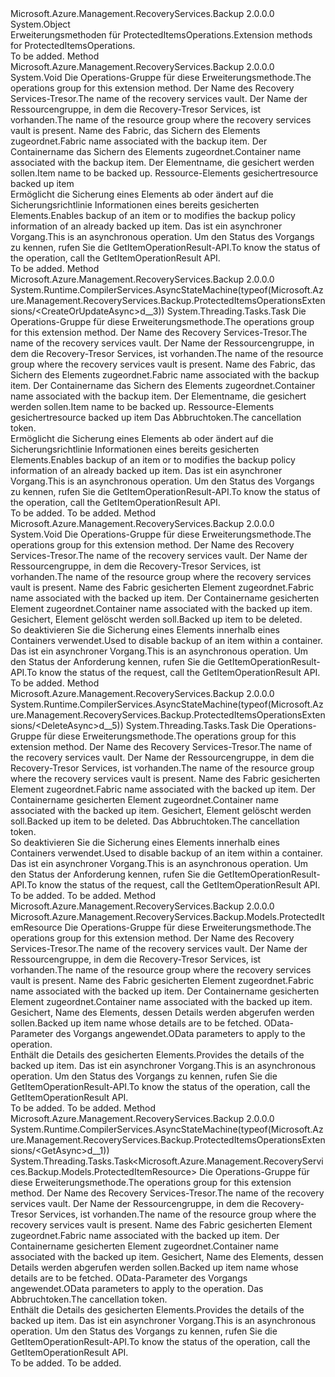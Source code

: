 <Type Name="ProtectedItemsOperationsExtensions" FullName="Microsoft.Azure.Management.RecoveryServices.Backup.ProtectedItemsOperationsExtensions">
  <TypeSignature Language="C#" Value="public static class ProtectedItemsOperationsExtensions" />
  <TypeSignature Language="ILAsm" Value=".class public auto ansi abstract sealed beforefieldinit ProtectedItemsOperationsExtensions extends System.Object" />
  <TypeSignature Language="DocId" Value="T:Microsoft.Azure.Management.RecoveryServices.Backup.ProtectedItemsOperationsExtensions" />
  <TypeSignature Language="VB.NET" Value="Public Module ProtectedItemsOperationsExtensions" />
  <TypeSignature Language="F#" Value="type ProtectedItemsOperationsExtensions = class" />
  <AssemblyInfo>
    <AssemblyName>Microsoft.Azure.Management.RecoveryServices.Backup</AssemblyName>
    <AssemblyVersion>2.0.0.0</AssemblyVersion>
  </AssemblyInfo>
  <Base>
    <BaseTypeName>System.Object</BaseTypeName>
  </Base>
  <Interfaces />
  <Docs>
    <summary>
            <span data-ttu-id="a64cc-101">Erweiterungsmethoden für ProtectedItemsOperations.</span><span class="sxs-lookup"><span data-stu-id="a64cc-101">Extension methods for ProtectedItemsOperations.</span></span>
            </summary>
    <remarks>To be added.</remarks>
  </Docs>
  <Members>
    <Member MemberName="CreateOrUpdate">
      <MemberSignature Language="C#" Value="public static void CreateOrUpdate (this Microsoft.Azure.Management.RecoveryServices.Backup.IProtectedItemsOperations operations, string vaultName, string resourceGroupName, string fabricName, string containerName, string protectedItemName, Microsoft.Azure.Management.RecoveryServices.Backup.Models.ProtectedItemResource parameters);" />
      <MemberSignature Language="ILAsm" Value=".method public static hidebysig void CreateOrUpdate(class Microsoft.Azure.Management.RecoveryServices.Backup.IProtectedItemsOperations operations, string vaultName, string resourceGroupName, string fabricName, string containerName, string protectedItemName, class Microsoft.Azure.Management.RecoveryServices.Backup.Models.ProtectedItemResource parameters) cil managed" />
      <MemberSignature Language="DocId" Value="M:Microsoft.Azure.Management.RecoveryServices.Backup.ProtectedItemsOperationsExtensions.CreateOrUpdate(Microsoft.Azure.Management.RecoveryServices.Backup.IProtectedItemsOperations,System.String,System.String,System.String,System.String,System.String,Microsoft.Azure.Management.RecoveryServices.Backup.Models.ProtectedItemResource)" />
      <MemberSignature Language="VB.NET" Value="&lt;Extension()&gt;&#xA;Public Sub CreateOrUpdate (operations As IProtectedItemsOperations, vaultName As String, resourceGroupName As String, fabricName As String, containerName As String, protectedItemName As String, parameters As ProtectedItemResource)" />
      <MemberSignature Language="F#" Value="static member CreateOrUpdate : Microsoft.Azure.Management.RecoveryServices.Backup.IProtectedItemsOperations * string * string * string * string * string * Microsoft.Azure.Management.RecoveryServices.Backup.Models.ProtectedItemResource -&gt; unit" Usage="Microsoft.Azure.Management.RecoveryServices.Backup.ProtectedItemsOperationsExtensions.CreateOrUpdate (operations, vaultName, resourceGroupName, fabricName, containerName, protectedItemName, parameters)" />
      <MemberType>Method</MemberType>
      <AssemblyInfo>
        <AssemblyName>Microsoft.Azure.Management.RecoveryServices.Backup</AssemblyName>
        <AssemblyVersion>2.0.0.0</AssemblyVersion>
      </AssemblyInfo>
      <ReturnValue>
        <ReturnType>System.Void</ReturnType>
      </ReturnValue>
      <Parameters>
        <Parameter Name="operations" Type="Microsoft.Azure.Management.RecoveryServices.Backup.IProtectedItemsOperations" RefType="this" />
        <Parameter Name="vaultName" Type="System.String" />
        <Parameter Name="resourceGroupName" Type="System.String" />
        <Parameter Name="fabricName" Type="System.String" />
        <Parameter Name="containerName" Type="System.String" />
        <Parameter Name="protectedItemName" Type="System.String" />
        <Parameter Name="parameters" Type="Microsoft.Azure.Management.RecoveryServices.Backup.Models.ProtectedItemResource" />
      </Parameters>
      <Docs>
        <param name="operations">
            <span data-ttu-id="a64cc-102">Die Operations-Gruppe für diese Erweiterungsmethode.</span><span class="sxs-lookup"><span data-stu-id="a64cc-102">The operations group for this extension method.</span></span>
            </param>
        <param name="vaultName">
            <span data-ttu-id="a64cc-103">Der Name des Recovery Services-Tresor.</span><span class="sxs-lookup"><span data-stu-id="a64cc-103">The name of the recovery services vault.</span></span>
            </param>
        <param name="resourceGroupName">
            <span data-ttu-id="a64cc-104">Der Name der Ressourcengruppe, in dem die Recovery-Tresor Services, ist vorhanden.</span><span class="sxs-lookup"><span data-stu-id="a64cc-104">The name of the resource group where the recovery services vault is present.</span></span>
            </param>
        <param name="fabricName">
            <span data-ttu-id="a64cc-105">Name des Fabric, das Sichern des Elements zugeordnet.</span><span class="sxs-lookup"><span data-stu-id="a64cc-105">Fabric name associated with the backup item.</span></span>
            </param>
        <param name="containerName">
            <span data-ttu-id="a64cc-106">Der Containername das Sichern des Elements zugeordnet.</span><span class="sxs-lookup"><span data-stu-id="a64cc-106">Container name associated with the backup item.</span></span>
            </param>
        <param name="protectedItemName">
            <span data-ttu-id="a64cc-107">Der Elementname, die gesichert werden sollen.</span><span class="sxs-lookup"><span data-stu-id="a64cc-107">Item name to be backed up.</span></span>
            </param>
        <param name="parameters">
            <span data-ttu-id="a64cc-108">Ressource-Elements gesichert</span><span class="sxs-lookup"><span data-stu-id="a64cc-108">resource backed up item</span></span>
            </param>
        <summary>
            <span data-ttu-id="a64cc-109">Ermöglicht die Sicherung eines Elements ab oder ändert auf die Sicherungsrichtlinie Informationen eines bereits gesicherten Elements.</span><span class="sxs-lookup"><span data-stu-id="a64cc-109">Enables backup of an item or to modifies the backup policy information of an already backed up item.</span></span> <span data-ttu-id="a64cc-110">Das ist ein asynchroner Vorgang.</span><span class="sxs-lookup"><span data-stu-id="a64cc-110">This is an asynchronous operation.</span></span> <span data-ttu-id="a64cc-111">Um den Status des Vorgangs zu kennen, rufen Sie die GetItemOperationResult-API.</span><span class="sxs-lookup"><span data-stu-id="a64cc-111">To know the status of the operation, call the GetItemOperationResult API.</span></span>
            </summary>
        <remarks>To be added.</remarks>
      </Docs>
    </Member>
    <Member MemberName="CreateOrUpdateAsync">
      <MemberSignature Language="C#" Value="public static System.Threading.Tasks.Task CreateOrUpdateAsync (this Microsoft.Azure.Management.RecoveryServices.Backup.IProtectedItemsOperations operations, string vaultName, string resourceGroupName, string fabricName, string containerName, string protectedItemName, Microsoft.Azure.Management.RecoveryServices.Backup.Models.ProtectedItemResource parameters, System.Threading.CancellationToken cancellationToken = null);" />
      <MemberSignature Language="ILAsm" Value=".method public static hidebysig class System.Threading.Tasks.Task CreateOrUpdateAsync(class Microsoft.Azure.Management.RecoveryServices.Backup.IProtectedItemsOperations operations, string vaultName, string resourceGroupName, string fabricName, string containerName, string protectedItemName, class Microsoft.Azure.Management.RecoveryServices.Backup.Models.ProtectedItemResource parameters, valuetype System.Threading.CancellationToken cancellationToken) cil managed" />
      <MemberSignature Language="DocId" Value="M:Microsoft.Azure.Management.RecoveryServices.Backup.ProtectedItemsOperationsExtensions.CreateOrUpdateAsync(Microsoft.Azure.Management.RecoveryServices.Backup.IProtectedItemsOperations,System.String,System.String,System.String,System.String,System.String,Microsoft.Azure.Management.RecoveryServices.Backup.Models.ProtectedItemResource,System.Threading.CancellationToken)" />
      <MemberSignature Language="F#" Value="static member CreateOrUpdateAsync : Microsoft.Azure.Management.RecoveryServices.Backup.IProtectedItemsOperations * string * string * string * string * string * Microsoft.Azure.Management.RecoveryServices.Backup.Models.ProtectedItemResource * System.Threading.CancellationToken -&gt; System.Threading.Tasks.Task" Usage="Microsoft.Azure.Management.RecoveryServices.Backup.ProtectedItemsOperationsExtensions.CreateOrUpdateAsync (operations, vaultName, resourceGroupName, fabricName, containerName, protectedItemName, parameters, cancellationToken)" />
      <MemberType>Method</MemberType>
      <AssemblyInfo>
        <AssemblyName>Microsoft.Azure.Management.RecoveryServices.Backup</AssemblyName>
        <AssemblyVersion>2.0.0.0</AssemblyVersion>
      </AssemblyInfo>
      <Attributes>
        <Attribute>
          <AttributeName>System.Runtime.CompilerServices.AsyncStateMachine(typeof(Microsoft.Azure.Management.RecoveryServices.Backup.ProtectedItemsOperationsExtensions/&lt;CreateOrUpdateAsync&gt;d__3))</AttributeName>
        </Attribute>
      </Attributes>
      <ReturnValue>
        <ReturnType>System.Threading.Tasks.Task</ReturnType>
      </ReturnValue>
      <Parameters>
        <Parameter Name="operations" Type="Microsoft.Azure.Management.RecoveryServices.Backup.IProtectedItemsOperations" RefType="this" />
        <Parameter Name="vaultName" Type="System.String" />
        <Parameter Name="resourceGroupName" Type="System.String" />
        <Parameter Name="fabricName" Type="System.String" />
        <Parameter Name="containerName" Type="System.String" />
        <Parameter Name="protectedItemName" Type="System.String" />
        <Parameter Name="parameters" Type="Microsoft.Azure.Management.RecoveryServices.Backup.Models.ProtectedItemResource" />
        <Parameter Name="cancellationToken" Type="System.Threading.CancellationToken" />
      </Parameters>
      <Docs>
        <param name="operations">
            <span data-ttu-id="a64cc-112">Die Operations-Gruppe für diese Erweiterungsmethode.</span><span class="sxs-lookup"><span data-stu-id="a64cc-112">The operations group for this extension method.</span></span>
            </param>
        <param name="vaultName">
            <span data-ttu-id="a64cc-113">Der Name des Recovery Services-Tresor.</span><span class="sxs-lookup"><span data-stu-id="a64cc-113">The name of the recovery services vault.</span></span>
            </param>
        <param name="resourceGroupName">
            <span data-ttu-id="a64cc-114">Der Name der Ressourcengruppe, in dem die Recovery-Tresor Services, ist vorhanden.</span><span class="sxs-lookup"><span data-stu-id="a64cc-114">The name of the resource group where the recovery services vault is present.</span></span>
            </param>
        <param name="fabricName">
            <span data-ttu-id="a64cc-115">Name des Fabric, das Sichern des Elements zugeordnet.</span><span class="sxs-lookup"><span data-stu-id="a64cc-115">Fabric name associated with the backup item.</span></span>
            </param>
        <param name="containerName">
            <span data-ttu-id="a64cc-116">Der Containername das Sichern des Elements zugeordnet.</span><span class="sxs-lookup"><span data-stu-id="a64cc-116">Container name associated with the backup item.</span></span>
            </param>
        <param name="protectedItemName">
            <span data-ttu-id="a64cc-117">Der Elementname, die gesichert werden sollen.</span><span class="sxs-lookup"><span data-stu-id="a64cc-117">Item name to be backed up.</span></span>
            </param>
        <param name="parameters">
            <span data-ttu-id="a64cc-118">Ressource-Elements gesichert</span><span class="sxs-lookup"><span data-stu-id="a64cc-118">resource backed up item</span></span>
            </param>
        <param name="cancellationToken">
            <span data-ttu-id="a64cc-119">Das Abbruchtoken.</span><span class="sxs-lookup"><span data-stu-id="a64cc-119">The cancellation token.</span></span>
            </param>
        <summary>
            <span data-ttu-id="a64cc-120">Ermöglicht die Sicherung eines Elements ab oder ändert auf die Sicherungsrichtlinie Informationen eines bereits gesicherten Elements.</span><span class="sxs-lookup"><span data-stu-id="a64cc-120">Enables backup of an item or to modifies the backup policy information of an already backed up item.</span></span> <span data-ttu-id="a64cc-121">Das ist ein asynchroner Vorgang.</span><span class="sxs-lookup"><span data-stu-id="a64cc-121">This is an asynchronous operation.</span></span> <span data-ttu-id="a64cc-122">Um den Status des Vorgangs zu kennen, rufen Sie die GetItemOperationResult-API.</span><span class="sxs-lookup"><span data-stu-id="a64cc-122">To know the status of the operation, call the GetItemOperationResult API.</span></span>
            </summary>
        <returns>To be added.</returns>
        <remarks>To be added.</remarks>
      </Docs>
    </Member>
    <Member MemberName="Delete">
      <MemberSignature Language="C#" Value="public static void Delete (this Microsoft.Azure.Management.RecoveryServices.Backup.IProtectedItemsOperations operations, string vaultName, string resourceGroupName, string fabricName, string containerName, string protectedItemName);" />
      <MemberSignature Language="ILAsm" Value=".method public static hidebysig void Delete(class Microsoft.Azure.Management.RecoveryServices.Backup.IProtectedItemsOperations operations, string vaultName, string resourceGroupName, string fabricName, string containerName, string protectedItemName) cil managed" />
      <MemberSignature Language="DocId" Value="M:Microsoft.Azure.Management.RecoveryServices.Backup.ProtectedItemsOperationsExtensions.Delete(Microsoft.Azure.Management.RecoveryServices.Backup.IProtectedItemsOperations,System.String,System.String,System.String,System.String,System.String)" />
      <MemberSignature Language="VB.NET" Value="&lt;Extension()&gt;&#xA;Public Sub Delete (operations As IProtectedItemsOperations, vaultName As String, resourceGroupName As String, fabricName As String, containerName As String, protectedItemName As String)" />
      <MemberSignature Language="F#" Value="static member Delete : Microsoft.Azure.Management.RecoveryServices.Backup.IProtectedItemsOperations * string * string * string * string * string -&gt; unit" Usage="Microsoft.Azure.Management.RecoveryServices.Backup.ProtectedItemsOperationsExtensions.Delete (operations, vaultName, resourceGroupName, fabricName, containerName, protectedItemName)" />
      <MemberType>Method</MemberType>
      <AssemblyInfo>
        <AssemblyName>Microsoft.Azure.Management.RecoveryServices.Backup</AssemblyName>
        <AssemblyVersion>2.0.0.0</AssemblyVersion>
      </AssemblyInfo>
      <ReturnValue>
        <ReturnType>System.Void</ReturnType>
      </ReturnValue>
      <Parameters>
        <Parameter Name="operations" Type="Microsoft.Azure.Management.RecoveryServices.Backup.IProtectedItemsOperations" RefType="this" />
        <Parameter Name="vaultName" Type="System.String" />
        <Parameter Name="resourceGroupName" Type="System.String" />
        <Parameter Name="fabricName" Type="System.String" />
        <Parameter Name="containerName" Type="System.String" />
        <Parameter Name="protectedItemName" Type="System.String" />
      </Parameters>
      <Docs>
        <param name="operations">
            <span data-ttu-id="a64cc-123">Die Operations-Gruppe für diese Erweiterungsmethode.</span><span class="sxs-lookup"><span data-stu-id="a64cc-123">The operations group for this extension method.</span></span>
            </param>
        <param name="vaultName">
            <span data-ttu-id="a64cc-124">Der Name des Recovery Services-Tresor.</span><span class="sxs-lookup"><span data-stu-id="a64cc-124">The name of the recovery services vault.</span></span>
            </param>
        <param name="resourceGroupName">
            <span data-ttu-id="a64cc-125">Der Name der Ressourcengruppe, in dem die Recovery-Tresor Services, ist vorhanden.</span><span class="sxs-lookup"><span data-stu-id="a64cc-125">The name of the resource group where the recovery services vault is present.</span></span>
            </param>
        <param name="fabricName">
            <span data-ttu-id="a64cc-126">Name des Fabric gesicherten Element zugeordnet.</span><span class="sxs-lookup"><span data-stu-id="a64cc-126">Fabric name associated with the backed up item.</span></span>
            </param>
        <param name="containerName">
            <span data-ttu-id="a64cc-127">Der Containername gesicherten Element zugeordnet.</span><span class="sxs-lookup"><span data-stu-id="a64cc-127">Container name associated with the backed up item.</span></span>
            </param>
        <param name="protectedItemName">
            <span data-ttu-id="a64cc-128">Gesichert, Element gelöscht werden soll.</span><span class="sxs-lookup"><span data-stu-id="a64cc-128">Backed up item to be deleted.</span></span>
            </param>
        <summary>
            <span data-ttu-id="a64cc-129">So deaktivieren Sie die Sicherung eines Elements innerhalb eines Containers verwendet.</span><span class="sxs-lookup"><span data-stu-id="a64cc-129">Used to disable backup of an item within a container.</span></span> <span data-ttu-id="a64cc-130">Das ist ein asynchroner Vorgang.</span><span class="sxs-lookup"><span data-stu-id="a64cc-130">This is an asynchronous operation.</span></span> <span data-ttu-id="a64cc-131">Um den Status der Anforderung kennen, rufen Sie die GetItemOperationResult-API.</span><span class="sxs-lookup"><span data-stu-id="a64cc-131">To know the status of the request, call the GetItemOperationResult API.</span></span>
            </summary>
        <remarks>To be added.</remarks>
      </Docs>
    </Member>
    <Member MemberName="DeleteAsync">
      <MemberSignature Language="C#" Value="public static System.Threading.Tasks.Task DeleteAsync (this Microsoft.Azure.Management.RecoveryServices.Backup.IProtectedItemsOperations operations, string vaultName, string resourceGroupName, string fabricName, string containerName, string protectedItemName, System.Threading.CancellationToken cancellationToken = null);" />
      <MemberSignature Language="ILAsm" Value=".method public static hidebysig class System.Threading.Tasks.Task DeleteAsync(class Microsoft.Azure.Management.RecoveryServices.Backup.IProtectedItemsOperations operations, string vaultName, string resourceGroupName, string fabricName, string containerName, string protectedItemName, valuetype System.Threading.CancellationToken cancellationToken) cil managed" />
      <MemberSignature Language="DocId" Value="M:Microsoft.Azure.Management.RecoveryServices.Backup.ProtectedItemsOperationsExtensions.DeleteAsync(Microsoft.Azure.Management.RecoveryServices.Backup.IProtectedItemsOperations,System.String,System.String,System.String,System.String,System.String,System.Threading.CancellationToken)" />
      <MemberSignature Language="F#" Value="static member DeleteAsync : Microsoft.Azure.Management.RecoveryServices.Backup.IProtectedItemsOperations * string * string * string * string * string * System.Threading.CancellationToken -&gt; System.Threading.Tasks.Task" Usage="Microsoft.Azure.Management.RecoveryServices.Backup.ProtectedItemsOperationsExtensions.DeleteAsync (operations, vaultName, resourceGroupName, fabricName, containerName, protectedItemName, cancellationToken)" />
      <MemberType>Method</MemberType>
      <AssemblyInfo>
        <AssemblyName>Microsoft.Azure.Management.RecoveryServices.Backup</AssemblyName>
        <AssemblyVersion>2.0.0.0</AssemblyVersion>
      </AssemblyInfo>
      <Attributes>
        <Attribute>
          <AttributeName>System.Runtime.CompilerServices.AsyncStateMachine(typeof(Microsoft.Azure.Management.RecoveryServices.Backup.ProtectedItemsOperationsExtensions/&lt;DeleteAsync&gt;d__5))</AttributeName>
        </Attribute>
      </Attributes>
      <ReturnValue>
        <ReturnType>System.Threading.Tasks.Task</ReturnType>
      </ReturnValue>
      <Parameters>
        <Parameter Name="operations" Type="Microsoft.Azure.Management.RecoveryServices.Backup.IProtectedItemsOperations" RefType="this" />
        <Parameter Name="vaultName" Type="System.String" />
        <Parameter Name="resourceGroupName" Type="System.String" />
        <Parameter Name="fabricName" Type="System.String" />
        <Parameter Name="containerName" Type="System.String" />
        <Parameter Name="protectedItemName" Type="System.String" />
        <Parameter Name="cancellationToken" Type="System.Threading.CancellationToken" />
      </Parameters>
      <Docs>
        <param name="operations">
            <span data-ttu-id="a64cc-132">Die Operations-Gruppe für diese Erweiterungsmethode.</span><span class="sxs-lookup"><span data-stu-id="a64cc-132">The operations group for this extension method.</span></span>
            </param>
        <param name="vaultName">
            <span data-ttu-id="a64cc-133">Der Name des Recovery Services-Tresor.</span><span class="sxs-lookup"><span data-stu-id="a64cc-133">The name of the recovery services vault.</span></span>
            </param>
        <param name="resourceGroupName">
            <span data-ttu-id="a64cc-134">Der Name der Ressourcengruppe, in dem die Recovery-Tresor Services, ist vorhanden.</span><span class="sxs-lookup"><span data-stu-id="a64cc-134">The name of the resource group where the recovery services vault is present.</span></span>
            </param>
        <param name="fabricName">
            <span data-ttu-id="a64cc-135">Name des Fabric gesicherten Element zugeordnet.</span><span class="sxs-lookup"><span data-stu-id="a64cc-135">Fabric name associated with the backed up item.</span></span>
            </param>
        <param name="containerName">
            <span data-ttu-id="a64cc-136">Der Containername gesicherten Element zugeordnet.</span><span class="sxs-lookup"><span data-stu-id="a64cc-136">Container name associated with the backed up item.</span></span>
            </param>
        <param name="protectedItemName">
            <span data-ttu-id="a64cc-137">Gesichert, Element gelöscht werden soll.</span><span class="sxs-lookup"><span data-stu-id="a64cc-137">Backed up item to be deleted.</span></span>
            </param>
        <param name="cancellationToken">
            <span data-ttu-id="a64cc-138">Das Abbruchtoken.</span><span class="sxs-lookup"><span data-stu-id="a64cc-138">The cancellation token.</span></span>
            </param>
        <summary>
            <span data-ttu-id="a64cc-139">So deaktivieren Sie die Sicherung eines Elements innerhalb eines Containers verwendet.</span><span class="sxs-lookup"><span data-stu-id="a64cc-139">Used to disable backup of an item within a container.</span></span> <span data-ttu-id="a64cc-140">Das ist ein asynchroner Vorgang.</span><span class="sxs-lookup"><span data-stu-id="a64cc-140">This is an asynchronous operation.</span></span> <span data-ttu-id="a64cc-141">Um den Status der Anforderung kennen, rufen Sie die GetItemOperationResult-API.</span><span class="sxs-lookup"><span data-stu-id="a64cc-141">To know the status of the request, call the GetItemOperationResult API.</span></span>
            </summary>
        <returns>To be added.</returns>
        <remarks>To be added.</remarks>
      </Docs>
    </Member>
    <Member MemberName="Get">
      <MemberSignature Language="C#" Value="public static Microsoft.Azure.Management.RecoveryServices.Backup.Models.ProtectedItemResource Get (this Microsoft.Azure.Management.RecoveryServices.Backup.IProtectedItemsOperations operations, string vaultName, string resourceGroupName, string fabricName, string containerName, string protectedItemName, Microsoft.Rest.Azure.OData.ODataQuery&lt;Microsoft.Azure.Management.RecoveryServices.Backup.Models.GetProtectedItemQueryObject&gt; odataQuery = null);" />
      <MemberSignature Language="ILAsm" Value=".method public static hidebysig class Microsoft.Azure.Management.RecoveryServices.Backup.Models.ProtectedItemResource Get(class Microsoft.Azure.Management.RecoveryServices.Backup.IProtectedItemsOperations operations, string vaultName, string resourceGroupName, string fabricName, string containerName, string protectedItemName, class Microsoft.Rest.Azure.OData.ODataQuery`1&lt;class Microsoft.Azure.Management.RecoveryServices.Backup.Models.GetProtectedItemQueryObject&gt; odataQuery) cil managed" />
      <MemberSignature Language="DocId" Value="M:Microsoft.Azure.Management.RecoveryServices.Backup.ProtectedItemsOperationsExtensions.Get(Microsoft.Azure.Management.RecoveryServices.Backup.IProtectedItemsOperations,System.String,System.String,System.String,System.String,System.String,Microsoft.Rest.Azure.OData.ODataQuery{Microsoft.Azure.Management.RecoveryServices.Backup.Models.GetProtectedItemQueryObject})" />
      <MemberSignature Language="VB.NET" Value="&lt;Extension()&gt;&#xA;Public Function Get (operations As IProtectedItemsOperations, vaultName As String, resourceGroupName As String, fabricName As String, containerName As String, protectedItemName As String, Optional odataQuery As ODataQuery(Of GetProtectedItemQueryObject) = null) As ProtectedItemResource" />
      <MemberSignature Language="F#" Value="static member Get : Microsoft.Azure.Management.RecoveryServices.Backup.IProtectedItemsOperations * string * string * string * string * string * Microsoft.Rest.Azure.OData.ODataQuery&lt;Microsoft.Azure.Management.RecoveryServices.Backup.Models.GetProtectedItemQueryObject&gt; -&gt; Microsoft.Azure.Management.RecoveryServices.Backup.Models.ProtectedItemResource" Usage="Microsoft.Azure.Management.RecoveryServices.Backup.ProtectedItemsOperationsExtensions.Get (operations, vaultName, resourceGroupName, fabricName, containerName, protectedItemName, odataQuery)" />
      <MemberType>Method</MemberType>
      <AssemblyInfo>
        <AssemblyName>Microsoft.Azure.Management.RecoveryServices.Backup</AssemblyName>
        <AssemblyVersion>2.0.0.0</AssemblyVersion>
      </AssemblyInfo>
      <ReturnValue>
        <ReturnType>Microsoft.Azure.Management.RecoveryServices.Backup.Models.ProtectedItemResource</ReturnType>
      </ReturnValue>
      <Parameters>
        <Parameter Name="operations" Type="Microsoft.Azure.Management.RecoveryServices.Backup.IProtectedItemsOperations" RefType="this" />
        <Parameter Name="vaultName" Type="System.String" />
        <Parameter Name="resourceGroupName" Type="System.String" />
        <Parameter Name="fabricName" Type="System.String" />
        <Parameter Name="containerName" Type="System.String" />
        <Parameter Name="protectedItemName" Type="System.String" />
        <Parameter Name="odataQuery" Type="Microsoft.Rest.Azure.OData.ODataQuery&lt;Microsoft.Azure.Management.RecoveryServices.Backup.Models.GetProtectedItemQueryObject&gt;" />
      </Parameters>
      <Docs>
        <param name="operations">
            <span data-ttu-id="a64cc-142">Die Operations-Gruppe für diese Erweiterungsmethode.</span><span class="sxs-lookup"><span data-stu-id="a64cc-142">The operations group for this extension method.</span></span>
            </param>
        <param name="vaultName">
            <span data-ttu-id="a64cc-143">Der Name des Recovery Services-Tresor.</span><span class="sxs-lookup"><span data-stu-id="a64cc-143">The name of the recovery services vault.</span></span>
            </param>
        <param name="resourceGroupName">
            <span data-ttu-id="a64cc-144">Der Name der Ressourcengruppe, in dem die Recovery-Tresor Services, ist vorhanden.</span><span class="sxs-lookup"><span data-stu-id="a64cc-144">The name of the resource group where the recovery services vault is present.</span></span>
            </param>
        <param name="fabricName">
            <span data-ttu-id="a64cc-145">Name des Fabric gesicherten Element zugeordnet.</span><span class="sxs-lookup"><span data-stu-id="a64cc-145">Fabric name associated with the backed up item.</span></span>
            </param>
        <param name="containerName">
            <span data-ttu-id="a64cc-146">Der Containername gesicherten Element zugeordnet.</span><span class="sxs-lookup"><span data-stu-id="a64cc-146">Container name associated with the backed up item.</span></span>
            </param>
        <param name="protectedItemName">
            <span data-ttu-id="a64cc-147">Gesichert, Name des Elements, dessen Details werden abgerufen werden sollen.</span><span class="sxs-lookup"><span data-stu-id="a64cc-147">Backed up item name whose details are to be fetched.</span></span>
            </param>
        <param name="odataQuery">
            <span data-ttu-id="a64cc-148">OData-Parameter des Vorgangs angewendet.</span><span class="sxs-lookup"><span data-stu-id="a64cc-148">OData parameters to apply to the operation.</span></span>
            </param>
        <summary>
            <span data-ttu-id="a64cc-149">Enthält die Details des gesicherten Elements.</span><span class="sxs-lookup"><span data-stu-id="a64cc-149">Provides the details of the backed up item.</span></span> <span data-ttu-id="a64cc-150">Das ist ein asynchroner Vorgang.</span><span class="sxs-lookup"><span data-stu-id="a64cc-150">This is an asynchronous operation.</span></span> <span data-ttu-id="a64cc-151">Um den Status des Vorgangs zu kennen, rufen Sie die GetItemOperationResult-API.</span><span class="sxs-lookup"><span data-stu-id="a64cc-151">To know the status of the operation, call the GetItemOperationResult API.</span></span>
            </summary>
        <returns>To be added.</returns>
        <remarks>To be added.</remarks>
      </Docs>
    </Member>
    <Member MemberName="GetAsync">
      <MemberSignature Language="C#" Value="public static System.Threading.Tasks.Task&lt;Microsoft.Azure.Management.RecoveryServices.Backup.Models.ProtectedItemResource&gt; GetAsync (this Microsoft.Azure.Management.RecoveryServices.Backup.IProtectedItemsOperations operations, string vaultName, string resourceGroupName, string fabricName, string containerName, string protectedItemName, Microsoft.Rest.Azure.OData.ODataQuery&lt;Microsoft.Azure.Management.RecoveryServices.Backup.Models.GetProtectedItemQueryObject&gt; odataQuery = null, System.Threading.CancellationToken cancellationToken = null);" />
      <MemberSignature Language="ILAsm" Value=".method public static hidebysig class System.Threading.Tasks.Task`1&lt;class Microsoft.Azure.Management.RecoveryServices.Backup.Models.ProtectedItemResource&gt; GetAsync(class Microsoft.Azure.Management.RecoveryServices.Backup.IProtectedItemsOperations operations, string vaultName, string resourceGroupName, string fabricName, string containerName, string protectedItemName, class Microsoft.Rest.Azure.OData.ODataQuery`1&lt;class Microsoft.Azure.Management.RecoveryServices.Backup.Models.GetProtectedItemQueryObject&gt; odataQuery, valuetype System.Threading.CancellationToken cancellationToken) cil managed" />
      <MemberSignature Language="DocId" Value="M:Microsoft.Azure.Management.RecoveryServices.Backup.ProtectedItemsOperationsExtensions.GetAsync(Microsoft.Azure.Management.RecoveryServices.Backup.IProtectedItemsOperations,System.String,System.String,System.String,System.String,System.String,Microsoft.Rest.Azure.OData.ODataQuery{Microsoft.Azure.Management.RecoveryServices.Backup.Models.GetProtectedItemQueryObject},System.Threading.CancellationToken)" />
      <MemberSignature Language="F#" Value="static member GetAsync : Microsoft.Azure.Management.RecoveryServices.Backup.IProtectedItemsOperations * string * string * string * string * string * Microsoft.Rest.Azure.OData.ODataQuery&lt;Microsoft.Azure.Management.RecoveryServices.Backup.Models.GetProtectedItemQueryObject&gt; * System.Threading.CancellationToken -&gt; System.Threading.Tasks.Task&lt;Microsoft.Azure.Management.RecoveryServices.Backup.Models.ProtectedItemResource&gt;" Usage="Microsoft.Azure.Management.RecoveryServices.Backup.ProtectedItemsOperationsExtensions.GetAsync (operations, vaultName, resourceGroupName, fabricName, containerName, protectedItemName, odataQuery, cancellationToken)" />
      <MemberType>Method</MemberType>
      <AssemblyInfo>
        <AssemblyName>Microsoft.Azure.Management.RecoveryServices.Backup</AssemblyName>
        <AssemblyVersion>2.0.0.0</AssemblyVersion>
      </AssemblyInfo>
      <Attributes>
        <Attribute>
          <AttributeName>System.Runtime.CompilerServices.AsyncStateMachine(typeof(Microsoft.Azure.Management.RecoveryServices.Backup.ProtectedItemsOperationsExtensions/&lt;GetAsync&gt;d__1))</AttributeName>
        </Attribute>
      </Attributes>
      <ReturnValue>
        <ReturnType>System.Threading.Tasks.Task&lt;Microsoft.Azure.Management.RecoveryServices.Backup.Models.ProtectedItemResource&gt;</ReturnType>
      </ReturnValue>
      <Parameters>
        <Parameter Name="operations" Type="Microsoft.Azure.Management.RecoveryServices.Backup.IProtectedItemsOperations" RefType="this" />
        <Parameter Name="vaultName" Type="System.String" />
        <Parameter Name="resourceGroupName" Type="System.String" />
        <Parameter Name="fabricName" Type="System.String" />
        <Parameter Name="containerName" Type="System.String" />
        <Parameter Name="protectedItemName" Type="System.String" />
        <Parameter Name="odataQuery" Type="Microsoft.Rest.Azure.OData.ODataQuery&lt;Microsoft.Azure.Management.RecoveryServices.Backup.Models.GetProtectedItemQueryObject&gt;" />
        <Parameter Name="cancellationToken" Type="System.Threading.CancellationToken" />
      </Parameters>
      <Docs>
        <param name="operations">
            <span data-ttu-id="a64cc-152">Die Operations-Gruppe für diese Erweiterungsmethode.</span><span class="sxs-lookup"><span data-stu-id="a64cc-152">The operations group for this extension method.</span></span>
            </param>
        <param name="vaultName">
            <span data-ttu-id="a64cc-153">Der Name des Recovery Services-Tresor.</span><span class="sxs-lookup"><span data-stu-id="a64cc-153">The name of the recovery services vault.</span></span>
            </param>
        <param name="resourceGroupName">
            <span data-ttu-id="a64cc-154">Der Name der Ressourcengruppe, in dem die Recovery-Tresor Services, ist vorhanden.</span><span class="sxs-lookup"><span data-stu-id="a64cc-154">The name of the resource group where the recovery services vault is present.</span></span>
            </param>
        <param name="fabricName">
            <span data-ttu-id="a64cc-155">Name des Fabric gesicherten Element zugeordnet.</span><span class="sxs-lookup"><span data-stu-id="a64cc-155">Fabric name associated with the backed up item.</span></span>
            </param>
        <param name="containerName">
            <span data-ttu-id="a64cc-156">Der Containername gesicherten Element zugeordnet.</span><span class="sxs-lookup"><span data-stu-id="a64cc-156">Container name associated with the backed up item.</span></span>
            </param>
        <param name="protectedItemName">
            <span data-ttu-id="a64cc-157">Gesichert, Name des Elements, dessen Details werden abgerufen werden sollen.</span><span class="sxs-lookup"><span data-stu-id="a64cc-157">Backed up item name whose details are to be fetched.</span></span>
            </param>
        <param name="odataQuery">
            <span data-ttu-id="a64cc-158">OData-Parameter des Vorgangs angewendet.</span><span class="sxs-lookup"><span data-stu-id="a64cc-158">OData parameters to apply to the operation.</span></span>
            </param>
        <param name="cancellationToken">
            <span data-ttu-id="a64cc-159">Das Abbruchtoken.</span><span class="sxs-lookup"><span data-stu-id="a64cc-159">The cancellation token.</span></span>
            </param>
        <summary>
            <span data-ttu-id="a64cc-160">Enthält die Details des gesicherten Elements.</span><span class="sxs-lookup"><span data-stu-id="a64cc-160">Provides the details of the backed up item.</span></span> <span data-ttu-id="a64cc-161">Das ist ein asynchroner Vorgang.</span><span class="sxs-lookup"><span data-stu-id="a64cc-161">This is an asynchronous operation.</span></span> <span data-ttu-id="a64cc-162">Um den Status des Vorgangs zu kennen, rufen Sie die GetItemOperationResult-API.</span><span class="sxs-lookup"><span data-stu-id="a64cc-162">To know the status of the operation, call the GetItemOperationResult API.</span></span>
            </summary>
        <returns>To be added.</returns>
        <remarks>To be added.</remarks>
      </Docs>
    </Member>
  </Members>
</Type>